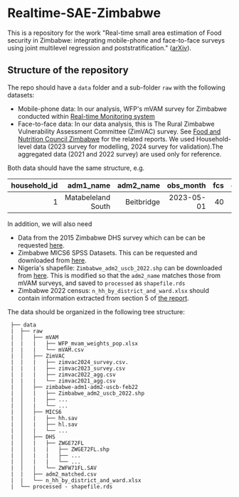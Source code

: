 # Realtime-SAE-Zimbabwe
This is a repository for the work "Real-time small area estimation of Food security in Zimbabwe: integrating mobile-phone and face-to-face surveys using joint multilevel regression and poststratification." ([arXiv](https://arxiv.org/pdf/2505.03517)).

## Structure of the repository
The repo should have a `data` folder and a sub-folder `raw` with the following datasets: 
* Mobile-phone data: In our analysis, WFP's mVAM survey for Zimbabwe conducted within [Real-time Monitoring system](https://executiveboard.wfp.org/document_download/WFP-135070)
* Face-to-face data: In our data analysis, this is The Rural Zimbabwe Vulnerability Assessment Committee (ZimVAC) survey. See [Food and Nutrition Council Zimbabwe](https://www.fnc.org.zw/documents/) for the related reports. We used Household-level data (2023 survey for modelling, 2024 survey for validation).The aggregated data (2021 and 2022 survey) are used only for reference. 

Both data should have the same structure, e.g. 

| household_id | adm1_name| adm2_name | obs_month | fcs | covariate_1 | covariate_2| $\dots$ |
| -----------: | --------:| --------: | -----: | ----------: | ----------:| ------: |------: |
| 1 | Matabeleland South  | Beitbridge | 2023-05-01 |     40     | A | B |

In addition, we will also need
* Data from the 2015 Zimbabwe DHS survey which can be can be requested [here](https://dhsprogram.com/Countries/Country-Main.cfm?ctry_id=48&c=Zimbabwe). 
* Zimbabwe MICS6 SPSS Datasets. This can be requested and downloaded from [here](https://mics.unicef.org/surveys).
* Nigeria's shapefile: `Zimbabwe_adm2_uscb_2022.shp` can be downloaded from [here]( https://www2.census.gov/programs-surveys/international-programs/mapping-files/time-series/zimbabwe-adm1-adm2-uscb-feb22.zip). This is modified so that the `adm2_name` matches those from mVAM surveys, and saved to `processed` as `shapefile.rds`
* Zimbabwe 2022 census: `n_hh_by_district_and_ward.xlsx` should contain information extracted from section 5 of [the report](https://zimbabwe.unfpa.org/en/publications/2022-population-and-housing-census-preliminary-results/). 

The data should be organized in the following tree structure:
```
 ├── data
 |  ├── raw
 |  │   ├── mVAM
 |  |   |   ├── WFP_mvam_weights_pop.xlsx
 |  |   |   └── mVAM.csv                                
 |  │   ├── ZimVAC 
 |  |   |   ├── zimvac2024_survey.csv.
 |  |   |   ├── zimvac2023_survey.csv
 |  |   |   ├── zimvac2022_agg.csv
 |  |   |   └── zimvac2021_agg.csv
 |  │   ├── zimbabwe-adm1-adm2-uscb-feb22
 |  │   |   ├── Zimbabwe_adm2_uscb_2022.shp
 |  │   |   ├── ...
 |  │   |   └── ...
 |  │   ├── MICS6
 |  │   |   ├── hh.sav
 |  │   |   ├── hl.sav
 |  │   |   └── ...
 |  │   ├── DHS
 |  │   |   ├── ZWGE72FL
 |  │   |   |   ├── ZWGE72FL.shp
 |  │   |   |   ├── ...
 |  │   |   |   └── ...
 |  │   |   └── ZWFW71FL.SAV
 |  |   ├── adm2_matched.csv
 |  |   └── n_hh_by_district_and_ward.xlsx
 |  └── processed - shapefile.rds
```


